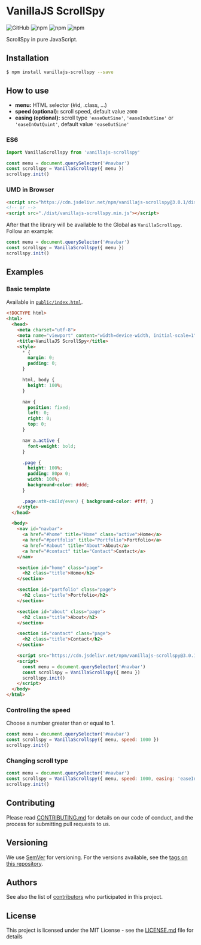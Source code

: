 # VanillaJS ScrollSpy

![GitHub](https://img.shields.io/github/license/ederssouza/vanillajs-scrollspy) ![npm](https://img.shields.io/npm/v/vanillajs-scrollspy) ![npm](https://img.shields.io/npm/dw/vanillajs-scrollspy) ![npm](https://img.shields.io/npm/dm/vanillajs-scrollspy)

ScrollSpy in pure JavaScript.

## Installation

```bash
$ npm install vanillajs-scrollspy --save
```

## How to use

- **menu:** HTML selector (#id, .class, ...)
- **speed (optional):** scroll speed, default value `2000`
- **easing (optional):** scroll type `'easeOutSine'`, `'easeInOutSine'` or `'easeInOutQuint'`, default value `'easeOutSine'`

### ES6

```javascript
import VanillaScrollspy from 'vanillajs-scrollspy'

const menu = document.querySelector('#navbar')
const scrollspy = VanillaScrollspy({ menu })
scrollspy.init()
```

### UMD in Browser

```html
<script src="https://cdn.jsdelivr.net/npm/vanillajs-scrollspy@3.0.1/dist/vanillajs-scrollspy.min.js"></script>
<!-- or -->
<script src="./dist/vanillajs-scrollspy.min.js"></script>
```

After that the library will be available to the Global as `VanillaScrollspy`. Follow an example:

``` javascript
const menu = document.querySelector('#navbar')
const scrollspy = VanillaScrollspy({ menu })
scrollspy.init()
```

## Examples

### Basic template

Available in [`public/index.html`](public/index.html).

``` html
<!DOCTYPE html>
<html>
  <head>
    <meta charset="utf-8">
    <meta name="viewport" content="width=device-width, initial-scale=1">
    <title>VanillaJS ScrollSpy</title>
    <style>
      * {
        margin: 0;
        padding: 0;
      }

      html, body {
        height: 100%;
      }

      nav {
        position: fixed;
        left: 0;
        right: 0;
        top: 0;
      }

      nav a.active {
        font-weight: bold;
      }

      .page {
        height: 100%;
        padding: 80px 0;
        width: 100%;
        background-color: #ddd;
      }

      .page:nth-child(even) { background-color: #fff; }
    </style>
  </head>

  <body>
    <nav id="navbar">
      <a href="#home" title="Home" class="active">Home</a>
      <a href="#portfolio" title="Portfolio">Portfolio</a>
      <a href="#about" title="About">About</a>
      <a href="#contact" title="Contact">Contact</a>
    </nav>

    <section id="home" class="page">
      <h2 class="title">Home</h2>
    </section>

    <section id="portfolio" class="page">
      <h2 class="title">Portfolio</h2>
    </section>

    <section id="about" class="page">
      <h2 class="title">About</h2>
    </section>

    <section id="contact" class="page">
      <h2 class="title">Contact</h2>
    </section>

    <script src="https://cdn.jsdelivr.net/npm/vanillajs-scrollspy@3.0.1/dist/vanillajs-scrollspy.min.js"></script>
    <script>
      const menu = document.querySelector('#navbar')
      const scrollspy = VanillaScrollspy({ menu })
      scrollspy.init()
    </script>
  </body>
</html>
```

### Controlling the speed
Choose a number greater than or equal to 1.

``` javascript
const menu = document.querySelector('#navbar')
const scrollspy = VanillaScrollspy({ menu, speed: 1000 })
scrollspy.init()
```

### Changing scroll type

``` javascript
const menu = document.querySelector('#navbar')
const scrollspy = VanillaScrollspy({ menu, speed: 1000, easing: 'easeInOutQuint' })
scrollspy.init()
```

## Contributing

Please read [CONTRIBUTING.md](https://gist.github.com/PurpleBooth/b24679402957c63ec426) for details on our code of conduct, and the process for submitting pull requests to us.

## Versioning

We use [SemVer](http://semver.org/) for versioning. For the versions available, see the [tags on this repository](https://github.com/ederssouza/vanillajs-scrollspy/tags).

## Authors

See also the list of [contributors](https://github.com/ederssouza/vanillajs-scrollspy/contributors) who participated in this project.

## License

This project is licensed under the MIT License - see the [LICENSE.md](LICENSE.md) file for details
